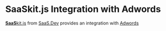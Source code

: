 
# **SaaS**kit.js Integration with Adwords

[**SaaS**kit.js](https://saaskit.js.org) from [SaaS.Dev](https://saas.dev) provides an integration with [Adwords](https://saaskit.js.org/integrations/adwords)
